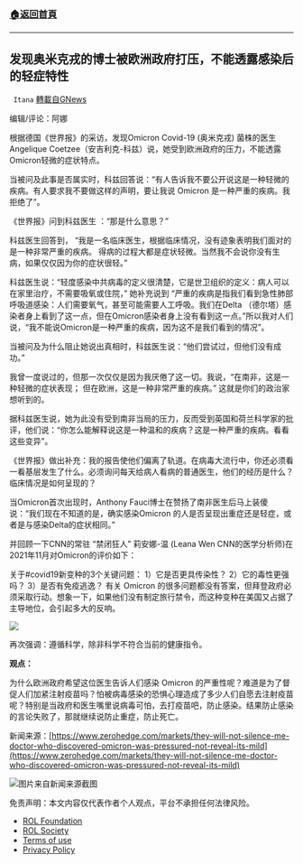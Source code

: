 ###  [:house:返回首頁](https://github.com/ourhimalayas/txt)
---


## 发现奥米克戎的博士被欧洲政府打压，不能透露感染后的轻症特性
` Itana` [轉載自GNews](https://gnews.org/zh-hans/2000528/)

编辑/评论：阿娜

根据德国《世界报》的采访，发现Omicron Covid-19 (奥米克戎) 菌株的医生Angelique Coetzee（安吉利克-科兹）说，她受到欧洲政府的压力，不能透露Omicron轻微的症状特点。

当被问及此事是否属实时，科兹回答说：“有人告诉我不要公开说这是一种轻微的疾病。有人要求我不要做这样的声明，要让我说 Omicron 是一种严重的疾病。我拒绝了”。

《世界报》问到科兹医生 ：“那是什么意思？”

科兹医生回答到， “我是一名临床医生，根据临床情况，没有迹象表明我们面对的是一种非常严重的疾病。 得病的过程大都是症状轻微。当然我不会说你没有生病，如果仅仅因为你的症状很轻。”

科兹医生说：“轻度感染中共病毒的定义很清楚，它是世卫组织的定义：病人可以在家里治疗，不需要吸氧或住院，” 她补充说到 “严重的疾病是指我们看到急性肺部呼吸道感染：人们需要氧气，甚至可能需要人工呼吸。我们在Delta （德尔塔）感染者身上看到了这一点，但在Omicron感染者身上没有看到这一点。”所以我对人们说，“我不能说Omicron是一种严重的疾病，因为这不是我们看到的情况”。

当被问及为什么阻止她说出真相时，科兹医生说：“他们尝试过，但他们没有成功。”

我曾一度说过的，但那一次仅仅是因为我厌倦了这一切。我说，“在南非，这是一种轻微的症状表现； 但在欧洲，这是一种非常严重的疾病。” 这就是你们的政治家想听到的。

据科兹医生说，她为此没有受到南非当局的压力，反而受到英国和荷兰科学家的批评，他们说：“你怎么能解释说这是一种温和的疾病？这是一种严重的疾病。看看这些变异”。

《世界报》做出补充：我的报告使他们偏离了轨道。在病毒大流行中，你还必须看一看基层发生了什么。必须询问每天给病人看病的普通医生，他们的经历是什么？临床情况是如何呈现的？

当Omicron首次出现时，Anthony Fauci博士在赞扬了南非医生后马上装傻说：“我们现在不知道的是，确实感染Omicron 的人是否呈现出重症还是轻症，或者是与感染Delta的症状相同。”

并回顾一下CNN的常驻 “禁闭狂人” 莉安娜-温 (Leana Wen CNN的医学分析师)在2021年11月对Omicron的评价如下：

关于#covid19新变种的3个关键问题：
1）它是否更具传染性？
2）它的毒性更强吗？
3）是否有免疫逃逸？
有关 Omicron 的很多问题都没有答案，但拜登政府必须采取行动。想象一下，如果他们没有制定旅行禁令，而这种变种在美国又占据了主导地位，会引起多大的反响。

![](https://assets.gnews.org/wp-content/uploads/2022/02/截屏2022-02-13-17.44.13-2.png)

再次强调：遵循科学，除非科学不符合当前的健康指令。

**观点：**

为什么欧洲政府希望这位医生告诉人们感染 Omicron 的严重性呢？难道是为了督促人们加紧注射疫苗吗？怕被病毒感染的恐惧心理造成了多少人们自愿去注射疫苗呢？特别是当政府和医生嘴里说病毒可怕，去打疫苗吧，防止感染。结果防止感染的言论失败了，那就继续说防止重症，防止死亡。

新闻来源：[https://www.zerohedge.com/markets/they-will-not-silence-me-doctor-who-discovered-omicron-was-pressured-not-reveal-its-mild](https://www.zerohedge.com/markets/they-will-not-silence-me-doctor-who-discovered-omicron-was-pressured-not-reveal-its-mild)

![](https://assets.gnews.org/wp-content/uploads/2022/02/截屏2022-02-13-17.44.38.png)图片来自新闻来源截图



 

免责声明：本文内容仅代表作者个人观点，平台不承担任何法律风险。

- [ROL Foundation](https://rolfoundation.org/)
- [ROL Society](https://rolsociety.org/)
- [Terms of use](https://gnews.org/terms-of-use-3/)
- [Privacy Policy](https://gnews.org/privacy-policy/)
